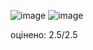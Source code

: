 ![image](https://github.com/MykhailoRp/Laboratory_works/assets/121835146/dc7a8c1e-01ac-465d-b77b-67f461c49dc4)
![image](https://github.com/MykhailoRp/Laboratory_works/assets/121835146/24052cff-e4f7-4f62-9b60-962b16103fe7)

оцінено: 2.5/2.5
